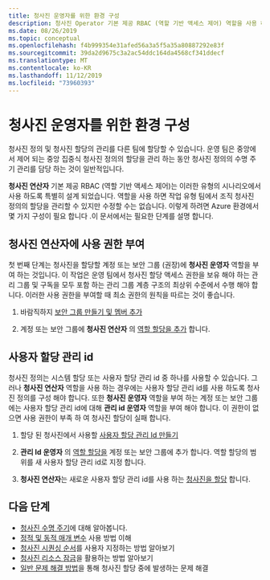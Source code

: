 ```yaml
---
title: 청사진 운영자를 위한 환경 구성
description: 청사진 Operator 기본 제공 RBAC (역할 기반 액세스 제어) 역할을 사용 하도록 Azure 환경을 구성 하는 방법에 대해 알아봅니다.
ms.date: 08/26/2019
ms.topic: conceptual
ms.openlocfilehash: f4b999354e31afed56a3a5f5a35a80887292e83f
ms.sourcegitcommit: 39da2d9675c3a2ac54ddc164da4568cf341ddecf
ms.translationtype: MT
ms.contentlocale: ko-KR
ms.lasthandoff: 11/12/2019
ms.locfileid: "73960393"
---
```

# <a name="configure-your-environment-for-a-blueprint-operator"></a>청사진 운영자를 위한 환경 구성

청사진 정의 및 청사진 할당의 관리를 다른 팀에 할당할 수 있습니다. 운영 팀은 중앙에서 제어 되는 중앙 집중식 청사진 정의의 할당을 관리 하는 동안 청사진 정의의 수명 주기 관리를 담당 하는 것이 일반적입니다.

**청사진 연산자** 기본 제공 RBAC (역할 기반 액세스 제어)는 이러한 유형의 시나리오에서 사용 하도록 특별히 설계 되었습니다. 역할을 사용 하면 작업 유형 팀에서 조직 청사진 정의의 할당을 관리할 수 있지만 수정할 수는 없습니다. 이렇게 하려면 Azure 환경에서 몇 가지 구성이 필요 합니다 .이 문서에서는 필요한 단계를 설명 합니다.

## <a name="grant-permission-to-the-blueprint-operator"></a>청사진 연산자에 사용 권한 부여

첫 번째 단계는 청사진을 할당할 계정 또는 보안 그룹 (권장)에 **청사진 운영자** 역할을 부여 하는 것입니다. 이 작업은 운영 팀에서 청사진 할당 액세스 권한을 보유 해야 하는 관리 그룹 및 구독을 모두 포함 하는 관리 그룹 계층 구조의 최상위 수준에서 수행 해야 합니다. 이러한 사용 권한을 부여할 때 최소 권한의 원칙을 따르는 것이 좋습니다.

1. 바람직하지 [보안 그룹 만들기 및 멤버 추가](../../../active-directory/fundamentals/active-directory-groups-create-azure-portal.md)

1. 계정 또는 보안 그룹에 **청사진 연산자** 의 [역할 할당을 추가](../../../role-based-access-control/role-assignments-portal.md#add-a-role-assignment) 합니다.

## <a name="user-assign-managed-identity"></a>사용자 할당 관리 id

청사진 정의는 시스템 할당 또는 사용자 할당 관리 id 중 하나를 사용할 수 있습니다. 그러나 **청사진 연산자** 역할을 사용 하는 경우에는 사용자 할당 관리 id를 사용 하도록 청사진 정의를 구성 해야 합니다. 또한 **청사진 운영자** 역할을 부여 하는 계정 또는 보안 그룹에는 사용자 할당 관리 id에 대해 **관리 id 운영자** 역할을 부여 해야 합니다. 이 권한이 없으면 사용 권한이 부족 하 여 청사진 할당이 실패 합니다.

1. 할당 된 청사진에서 사용할 [사용자 할당 관리 Id 만들기](../../../active-directory/managed-identities-azure-resources/how-to-manage-ua-identity-portal.md#create-a-user-assigned-managed-identity)

1. **관리 Id 운영자** 의 [역할 할당을](../../../role-based-access-control/role-assignments-portal.md#add-a-role-assignment) 계정 또는 보안 그룹에 추가 합니다. 역할 할당의 범위를 새 사용자 할당 관리 id로 지정 합니다.

1. **청사진 연산자**는 새로운 사용자 할당 관리 id를 사용 하는 [청사진을 할당](../create-blueprint-portal.md#assign-a-blueprint) 합니다.

## <a name="next-steps"></a>다음 단계

- [청사진 수명 주기](../concepts/lifecycle.md)에 대해 알아봅니다.
- [정적 및 동적 매개 변수](../concepts/parameters.md) 사용 방법 이해
- [청사진 시퀀싱 순서](../concepts/sequencing-order.md)를 사용자 지정하는 방법 알아보기
- [청사진 리소스 잠금](../concepts/resource-locking.md)을 활용하는 방법 알아보기
- [일반 문제 해결 방법](../troubleshoot/general.md)을 통해 청사진 할당 중에 발생하는 문제 해결